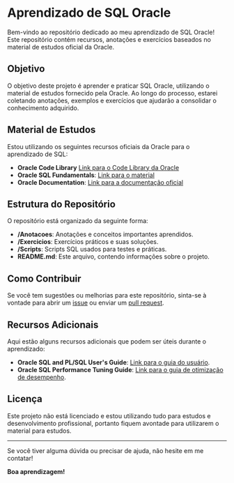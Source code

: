 # Aprendizado de SQL Oracle

Bem-vindo ao repositório dedicado ao meu aprendizado de SQL Oracle! Este repositório contém recursos, anotações e exercícios baseados no material de estudos oficial da Oracle.

## Objetivo

O objetivo deste projeto é aprender e praticar SQL Oracle, utilizando o material de estudos fornecido pela Oracle. Ao longo do processo, estarei coletando anotações, exemplos e exercícios que ajudarão a consolidar o conhecimento adquirido.

## Material de Estudos

Estou utilizando os seguintes recursos oficiais da Oracle para o aprendizado de SQL:

- **Oracle Code Library** [Link para o Code Library da Oracle](https://livesql.oracle.com/apex/f?p=590:49::::::)
- **Oracle SQL Fundamentals**: [Link para o material](https://learn.oracle.com/ols/home/sql-and-plsql-fundamentals/88387)
- **Oracle Documentation**: [Link para a documentação oficial](https://docs.oracle.com/en/database/oracle/oracle-database/)

## Estrutura do Repositório

O repositório está organizado da seguinte forma:

- **/Anotacoes**: Anotações e conceitos importantes aprendidos.
- **/Exercicios**: Exercícios práticos e suas soluções.
- **/Scripts**: Scripts SQL usados para testes e práticas.
- **README.md**: Este arquivo, contendo informações sobre o projeto.

## Como Contribuir

Se você tem sugestões ou melhorias para este repositório, sinta-se à vontade para abrir um [issue](https://github.com/LimaAnthonyY/Estudo-SQL-Oracle/issues) ou enviar um [pull request](https://github.com/LimaAnthonyY/Estudo-SQL-Oracle/pulls). 

## Recursos Adicionais

Aqui estão alguns recursos adicionais que podem ser úteis durante o aprendizado:

- **Oracle SQL and PL/SQL User's Guide**: [Link para o guia do usuário](https://docs.oracle.com/en/database/oracle/oracle-database/19/sqlp/).
- **Oracle SQL Performance Tuning Guide**: [Link para o guia de otimização de desempenho](https://docs.oracle.com/en/database/oracle/oracle-database/19/sqlqt/).

## Licença

Este projeto não está licenciado e estou utilizando tudo para estudos e desenvolvimento profissional, portanto fiquem avontade para utilizarem o material para estudos.

---

Se você tiver alguma dúvida ou precisar de ajuda, não hesite em me contatar!

**Boa aprendizagem!**
